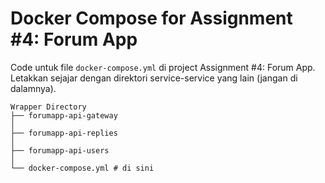 # Docker Compose for Assignment #4: Forum App

Code untuk file `docker-compose.yml` di project Assignment #4: Forum App.
Letakkan sejajar dengan direktori service-service yang lain (jangan di dalamnya).

```
Wrapper Directory
├── forumapp-api-gateway
│
├── forumapp-api-replies
│
├── forumapp-api-users
│
└── docker-compose.yml # di sini
```
